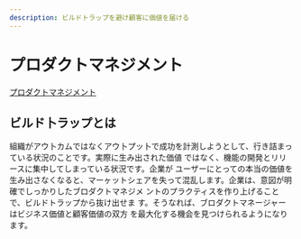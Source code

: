 ```yaml
---
description: ビルドトラップを避け顧客に価値を届ける
---
```


# プロダクトマネジメント

[プロダクトマネジメント](https://amzn.to/34LDGmo)

## ビルド卜ラップとは

組織がアウ卜カムではなくアウ卜プッ卜で成功を計測しようとして、行き詰まっている状況のことです。実際に生み出された価値 ではなく、機能の開発とリリースに集中してしまっている状況です。企業が ユーザーにとっての本当の価値を生み出さなくなると、マーヶットシェアを失って混乱します。企業は、意図が明確でしっかりしたブロダクトマネジメ ントのプラクティスを作り上げることで、ビルドトラップから抜け出せま す。そうなれば、ブロダクトマネージャーはビジネス価値と顧客価値の双方 を最大化する機会を見つけられるようになります。

